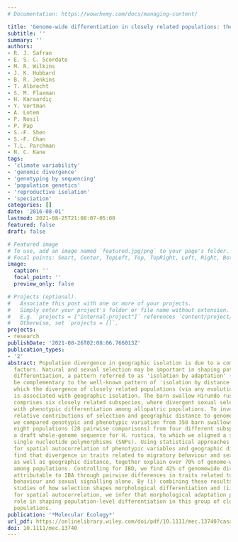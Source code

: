 ```yaml
---
# Documentation: https://wowchemy.com/docs/managing-content/

title: 'Genome‐wide differentiation in closely related populations: the roles of selection and geographic isolation'
subtitle: ''
summary: ''
authors:
- R. J. Safran
- E. S. C. Scordato
- M. R. Wilkins
- J. K. Hubbard
- B. R. Jenkins
- T. Albrecht
- S. M. Flaxman
- H. Karaardıç
- Y. Vortman
- A. Lotem
- P. Nosil
- P. Pap
- S.-F. Shen
- S.-F. Chan
- T.L. Parchman
- N. C. Kane
tags:
- 'climate variability'
- 'genomic divergence'
- 'genotyping by sequencing'
- 'population genetics'
- 'reproductive isolation'
- 'speciation'
categories: []
date: '2016-08-01'
lastmod: 2021-08-25T21:08:07-05:00
featured: false
draft: false

# Featured image
# To use, add an image named `featured.jpg/png` to your page's folder.
# Focal points: Smart, Center, TopLeft, Top, TopRight, Left, Right, BottomLeft, Bottom, BottomRight.
image:
  caption: ''
  focal_point: ''
  preview_only: false

# Projects (optional).
#   Associate this post with one or more of your projects.
#   Simply enter your project's folder or file name without extension.
#   E.g. `projects = ["internal-project"]` references `content/project/deep-learning/index.md`.
#   Otherwise, set `projects = []`.
projects:
- research
publishDate: '2021-08-26T02:08:06.766013Z'
publication_types:
- '2'
abstract: Population divergence in geographic isolation is due to a combination of
  factors. Natural and sexual selection may be important in shaping patterns of population
  differentiation, a pattern referred to as 'isolation by adaptation' (IBA). IBA can
  be complementary to the well-known pattern of 'isolation by distance' (IBD), in
  which the divergence of closely related populations (via any evolutionary process)
  is associated with geographic isolation. The barn swallow Hirundo rustica complex
  comprises six closely related subspecies, where divergent sexual selection is associated
  with phenotypic differentiation among allopatric populations. To investigate the
  relative contributions of selection and geographic distance to genome-wide differentiation,
  we compared genotypic and phenotypic variation from 350 barn swallows sampled across
  eight populations (28 pairwise comparisons) from four different subspecies. We report
  a draft whole-genome sequence for H. rustica, to which we aligned a set of 9493
  single nucleotide polymorphisms (SNPs). Using statistical approaches to control
  for spatial autocorrelation of phenotypic variables and geographic distance, we
  find that divergence in traits related to migratory behaviour and sexual signalling,
  as well as geographic distance, together explain over 70% of genome-wide divergence
  among populations. Controlling for IBD, we find 42% of genomewide divergence is
  attributable to IBA through pairwise differences in traits related to migratory
  behaviour and sexual signalling alone. By (i) combining these results with prior
  studies of how selection shapes morphological differentiation and (ii) accounting
  for spatial autocorrelation, we infer that morphological adaptation plays a large
  role in shaping population-level differentiation in this group of closely related
  populations.
publication: '*Molecular Ecology*'
url_pdf: https://onlinelibrary.wiley.com/doi/pdf/10.1111/mec.13740?casa_token=SaL3FNC8GowAAAAA:flrvfypfCR8R8rK2tm2smQPjf_AqqnZqzGyIjNyIs74JPmVOuDYlNZmXVNjsUTv2fBBGH7vWoU2q
doi: 10.1111/mec.13740
---
```

